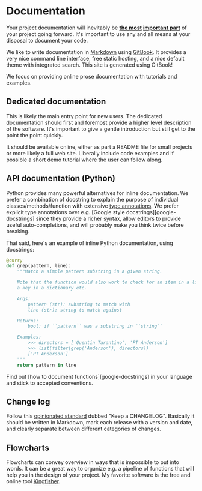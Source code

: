 # Documentation

Your project documentation will inevitably be **[the most][rdd] [important part][most-important-doc]** of your project going forward. It's important to use any and all means at your disposal to document your code.

We like to write documentation in [Markdown][markdown] using [GitBook][gitbook]. It provides a very nice command line interface, free static hosting, and a nice default theme with integrated search. This site is generated using GitBook!

We focus on providing online prose documentation with tutorials and examples.

## Dedicated documentation

This is likely the main entry point for new users. The dedicated documentation should first and foremost provide a higher level description of the software. It's important to give a gentle introduction but still get to the point the point quickly.

It should be available online, either as part a README file for small projects or more likely a full web site. Liberally include code examples and if possible a short demo tutorial where the user can follow along.

## API documentation (Python)

Python provides many powerful alternatives for inline documentation. We prefer a combination of docstring to explain the purpose of individual classes/methods/function with extensive [type annotations][type-annotations]. We prefer explicit type annotations over e.g. [Google style docstrings][google-docstrings] since they provide a richer syntax, allow editors to provide useful auto-completions, and will probably make you think twice before breaking.

That said, here's an example of inline Python documentation, using docstrings:

```python
@curry
def grep(pattern, line):
    """Match a simple pattern substring in a given string.

    Note that the function would also work to check for an item in a list,
    a key in a dictionary etc.

    Args:
        pattern (str): substring to match with
        line (str): string to match against

    Returns:
        bool: if ``pattern`` was a substring in ``string``

    Examples:
        >>> directors = ['Quentin Tarantino', 'PT Anderson']
        >>> list(filter(grep('Anderson'), directors))
        ['PT Anderson']
    """
    return pattern in line
```

Find out [how to document functions][google-docstrings] in your language and stick to accepted conventions.

## Change log

Follow this [opinionated standard][keepachangelog] dubbed "Keep a CHANGELOG". Basically it should be written in Markdown, mark each release with a version and date, and clearly separate between different categories of changes.

## Flowcharts

Flowcharts can convey overview in ways that is impossible to put into words. It can be a great way to organize e.g. a pipeline of functions that will help you in the design of your project. My favorite software is the free and online tool [Kingfisher][kingfisher].

[rdd]: http://tom.preston-werner.com/2010/08/23/readme-driven-development.html
[most-important-doc]: http://zachholman.com/posts/documentation/
[markdown]: https://github.com/adam-p/markdown-here/wiki/Markdown-Cheatsheet
[gitbook]: https://www.gitbook.com/
[type-annotations]: https://docs.python.org/3/library/typing.html
[google-docstring]: http://www.sphinx-doc.org/en/stable/ext/napoleon.html
[keepachangelog]: http://keepachangelog.com/
[kingfisher]: https://kingfisher.link/
